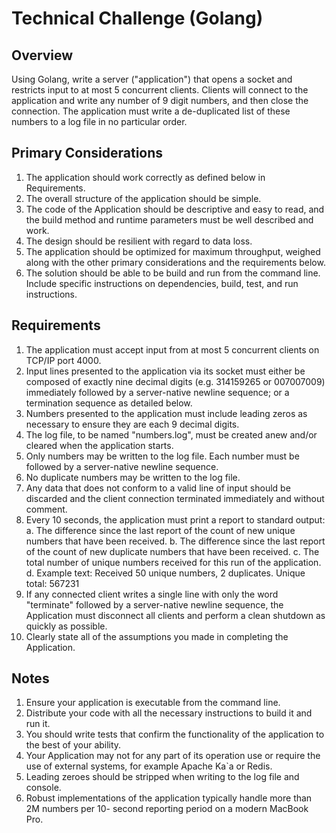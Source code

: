 # Technical Challenge (Golang)

## Overview

Using Golang, write a server ("application") that opens a socket and restricts input to at most 5
concurrent clients. Clients will connect to the application and write any number of 9 digit numbers,
and then close the connection. The application must write a de-duplicated list of these numbers to
a log file in no particular order.

## Primary Considerations

1. The application should work correctly as defined below in Requirements.
2. The overall structure of the application should be simple.
3. The code of the Application should be descriptive and easy to read, and the build method and
   runtime parameters must be well described and work.
4. The design should be resilient with regard to data loss.
5. The application should be optimized for maximum throughput, weighed along with the other
   primary considerations and the requirements below.
6. The solution should be able to be build and run from the command line. Include specific
   instructions on dependencies, build, test, and run instructions. 
   
## Requirements

1. The application must accept input from at most 5 concurrent clients on TCP/IP port 4000.
2. Input lines presented to the application via its socket must either be composed of exactly nine
   decimal digits (e.g. 314159265 or 007007009) immediately followed by a server-native newline
   sequence; or a termination sequence as detailed below.
3. Numbers presented to the application must include leading zeros as necessary to ensure they
   are each 9 decimal digits.
4. The log file, to be named "numbers.log", must be created anew and/or cleared when the
   application starts.
5. Only numbers may be written to the log file. Each number must be followed by a server-native
   newline sequence.
6. No duplicate numbers may be written to the log file.
7. Any data that does not conform to a valid line of input should be discarded and the client
   connection terminated immediately and without comment.
8. Every 10 seconds, the application must print a report to standard output:
   a. The difference since the last report of the count of new unique numbers that have been
   received.
   b. The difference since the last report of the count of new duplicate numbers that have been
   received.
   c. The total number of unique numbers received for this run of the application.
   d. Example text: Received 50 unique numbers, 2 duplicates. Unique total: 567231
9. If any connected client writes a single line with only the word "terminate" followed by a server-native newline sequence, the Application must disconnect all clients and perform a clean
   shutdown as quickly as possible.
10. Clearly state all of the assumptions you made in completing the Application. 
    
## Notes

1. Ensure your application is executable from the command line.
2. Distribute your code with all the necessary instructions to build it and run it.
3. You should write tests that confirm the functionality of the application to the best of your
   ability.
4. Your Application may not for any part of its operation use or require the use of external
   systems, for example Apache Ka`a or Redis.
5. Leading zeroes should be stripped when writing to the log file and console.
6. Robust implementations of the application typically handle more than 2M numbers per 10-
   second reporting period on a modern MacBook Pro.